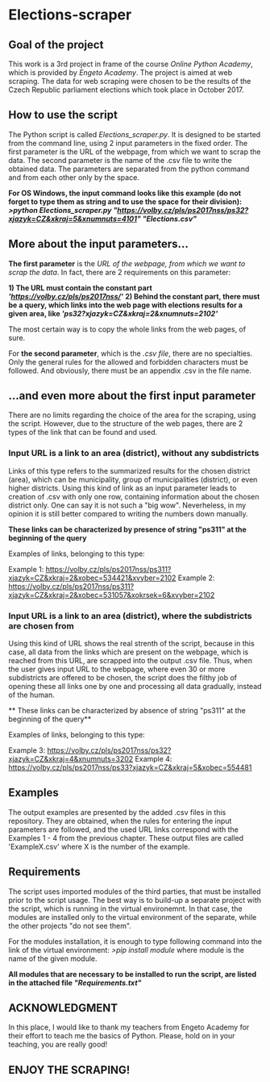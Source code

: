 # Elections-scraper

## Goal of the project
This work is a 3rd project in frame of the course _Online Python Academy_, which is provided by _Engeto Academy_. The project is aimed at web scraping. The data for web scraping were chosen to be the results of the Czech Republic parliament elections which took place in October 2017. 

## How to use the script

The Python script is called _Elections_scraper.py_. It is designed to be started from the command line, using 2 input parameters in the fixed order. The first parameter is the URL of the webpage, from which we want to scrap the data. The second parameter is the name of the .csv file to write the obtained data. The parameters are separated from the python command and from each other only by the space. 

**For OS Windows, the input command looks like this example (do not forget to type them as string and to use the space for their division): _>python Elections_scraper.py "https://volby.cz/pls/ps2017nss/ps32?xjazyk=CZ&xkraj=5&xnumnuts=4101" "Elections.csv"_**

## More about the input parameters...

**The first parameter** is the _URL of the webpage, from which we want to scrap the data_. In fact, there are 2 requirements on this parameter:

**1) The URL must contain the constant part _'https://volby.cz/pls/ps2017nss/'_**
**2) Behind the constant part, there must be a query, which links into the web page with elections results for a given area, like _'ps32?xjazyk=CZ&xkraj=2&xnumnuts=2102'_**

The most certain way is to copy the whole links from the web pages, of sure.

For **the second parameter**, which is the _.csv file_, there are no specialties. Only the general rules for the allowed and forbidden characters must be followed. And obviously, there must be an appendix .csv in the file name. 

## ...and even more about the first input parameter

There are no limits regarding the choice of the area for the scraping, using the script. However, due to the structure of the web pages, there are 2 types of the link that can be found and used. 

### Input URL is a link to an area (district), without any subdistricts

Links of this type refers to the summarized results for the chosen district (area), which can be municipality, group of municipalities (district), or even higher districts. Using this kind of link as an input parameter leads to creation of .csv with only one row, containing information about the chosen district only. One can say it is not such a "big wow". Neverheless, in my opinion it is still better compared to writing the numbers down manually.

**These links can be characterized by presence of string "ps311" at the beginning of the query**

Examples of links, belonging to this type: 

Example 1: https://volby.cz/pls/ps2017nss/ps311?xjazyk=CZ&xkraj=2&xobec=534421&xvyber=2102
Example 2: https://volby.cz/pls/ps2017nss/ps311?xjazyk=CZ&xkraj=2&xobec=531057&xokrsek=6&xvyber=2102

### Input URL is a link to an area (district), where the subdistricts are chosen from

Using this kind of URL shows the real strenth of the script, because in this case, all data from the links which are present on the webpage, which is reached from this URL, are scrapped into the output .csv file. Thus, when the user gives input URL to the webpage, where even 30 or more subdistricts are offered to be chosen, the script does the filthy job of opening these all links one by one and processing all data gradually, instead of the human. 

** These links can be characterized by absence of string "ps311" at the beginning of the query**

Examples of links, belonging to this type: 

Example 3: https://volby.cz/pls/ps2017nss/ps32?xjazyk=CZ&xkraj=4&xnumnuts=3202
Example 4: https://volby.cz/pls/ps2017nss/ps33?xjazyk=CZ&xkraj=5&xobec=554481

## Examples

The output examples are presented by the added .csv files in this repository. They are obtained, when the rules for entering the input parameters are followed, and the used URL links correspond with the Examples 1 - 4 from the previous chapter. These output files are called 'ExampleX.csv' where X is the number of the example.

## Requirements

The script uses imported modules of the third parties, that must be installed prior to the script usage. The best way is to build-up a separate project with the script, which is running in the virtual environemnt. In that case, the modules are installed only to the virtual environment of the separate, while the other projects "do not see them".

For the modules installation, it is enough to type following command into the link of the virtual environment: _>pip install module_ where module is the name of the given module. 

**All modules that are necessary to be installed to run the script, are listed in the attached file _"Requirements.txt"_**

## ACKNOWLEDGMENT
In this place, I would like to thank my teachers from Engeto Academy for their effort to teach me the basics of Python. Please, hold on in your teaching, you are really good!

## ENJOY THE SCRAPING!



